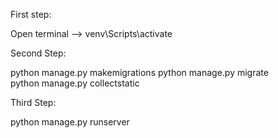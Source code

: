 First step:

Open terminal --> venv\Scripts\activate 

Second Step:

python manage.py makemigrations
python manage.py migrate   
python manage.py collectstatic 

Third Step:

python manage.py runserver 